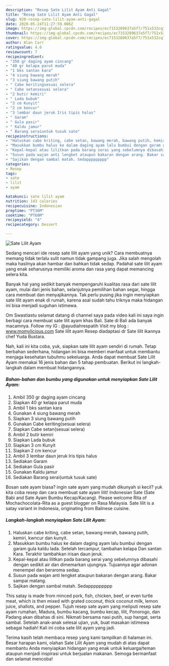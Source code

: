 ```yaml
---
description: "Resep Sate Lilit Ayam Anti Gagal"
title: "Resep Sate Lilit Ayam Anti Gagal"
slug: 920-resep-sate-lilit-ayam-anti-gagal
date: 2020-05-24T11:27:59.006Z
image: https://img-global.cpcdn.com/recipes/ec7153289637a5f7/751x532cq70/sate-lilit-ayam-foto-resep-utama.jpg
thumbnail: https://img-global.cpcdn.com/recipes/ec7153289637a5f7/751x532cq70/sate-lilit-ayam-foto-resep-utama.jpg
cover: https://img-global.cpcdn.com/recipes/ec7153289637a5f7/751x532cq70/sate-lilit-ayam-foto-resep-utama.jpg
author: Alan Carr
ratingvalue: 4.6
reviewcount: 7
recipeingredient:
- "350 gr daging ayam cincang"
- "40 gr kelapa parut muda"
- "1 bks santan kara"
- "4 siung bawang merah"
- "3 siung bawang putih"
- " Cabe keritingsesuai selera"
- " Cabe setansesuai selera"
- "2 butir kemiri"
- " Lada bubuk"
- "3 cm Kunyit"
- "2 cm kencur"
- "3 lembar daun jeruk Iris tipis halus"
- " Garam"
- " Gula pasir"
- " Kaldu jamur"
- " Barang seraiuntuk tusuk sate"
recipeinstructions:
- "Haluskan cabe kriting, cabe setan, bawang merah, bawang putih, kemiri, kwncur dan kunyit."
- "Masukkan bumbu halus ke dalam daging ayam lalu bumbui dengan garam gula kaldu lada. Setelah tercampur, tambahan kelapa Dan santan Kara. Terakhir tambahkan irisan daun jeruk."
- "Kepal-kepal atau lilitkan pada barang serai yang sebelumnya dibasahi dengan sedikit air dan dimemarkan ujungnya. Tujuannya agar adonan menempel dan beraroma sedap."
- "Susun pada wajan anti lengket ataupun bakaran dengan arang. Bakar sampai matang."
- "Sajikan dengan sambal matah. Sedappppppppp"
categories:
- Resep
tags:
- sate
- lilit
- ayam

katakunci: sate lilit ayam 
nutrition: 143 calories
recipecuisine: Indonesian
preptime: "PT36M"
cooktime: "PT60M"
recipeyield: "4"
recipecategory: Dessert

---
```



![Sate Lilit Ayam](https://img-global.cpcdn.com/recipes/ec7153289637a5f7/751x532cq70/sate-lilit-ayam-foto-resep-utama.jpg)

Sedang mencari ide resep sate lilit ayam yang unik? Cara membuatnya memang tidak terlalu sulit namun tidak gampang juga. Jika salah mengolah maka hasilnya akan hambar dan bahkan tidak sedap. Padahal sate lilit ayam yang enak seharusnya memiliki aroma dan rasa yang dapat memancing selera kita.

Banyak hal yang sedikit banyak mempengaruhi kualitas rasa dari sate lilit ayam, mulai dari jenis bahan, selanjutnya pemilihan bahan segar, hingga cara membuat dan menyajikannya. Tak perlu pusing jika ingin menyiapkan sate lilit ayam enak di rumah, karena asal sudah tahu triknya maka hidangan ini bisa menjadi suguhan istimewa.

Om Swastiastu selamat datang di channel saya pada video kali ini saya ingin berbagi cara membuat sate lilit ayam khas Bali. Sate di Bali ada banyak macamnya. Follow my IG : @ayudiahrespatih Visit my blog : www.momylicious.com Sate lilit ayam Resep diadaptasi dr Sate lilit ikannya chef Yuda Bustara.


Nah, kali ini kita coba, yuk, siapkan sate lilit ayam sendiri di rumah. Tetap berbahan sederhana, hidangan ini bisa memberi manfaat untuk membantu menjaga kesehatan tubuhmu sekeluarga. Anda dapat membuat Sate Lilit Ayam memakai 16 jenis bahan dan 5 tahap pembuatan. Berikut ini langkah-langkah dalam membuat hidangannya.

<!--inarticleads1-->

##### Bahan-bahan dan bumbu yang digunakan untuk menyiapkan Sate Lilit Ayam:

1. Ambil 350 gr daging ayam cincang
1. Siapkan 40 gr kelapa parut muda
1. Ambil 1 bks santan kara
1. Gunakan 4 siung bawang merah
1. Siapkan 3 siung bawang putih
1. Gunakan  Cabe keriting(sesuai selera)
1. Siapkan  Cabe setan(sesuai selera)
1. Ambil 2 butir kemiri
1. Siapkan  Lada bubuk
1. Siapkan 3 cm Kunyit
1. Siapkan 2 cm kencur
1. Ambil 3 lembar daun jeruk Iris tipis halus
1. Sediakan  Garam
1. Sediakan  Gula pasir
1. Gunakan  Kaldu jamur
1. Sediakan  Barang serai(untuk tusuk sate)


Bosan sate ayam biasa? ingin sate ayam yang mudah dikunyah si kecil? yuk kita coba resep dan cara membuat sate ayam lilit! Indonesian Sate (Sate Babi and Sate Ayam Bumbu Kecap/Kacang). Please welcome Rita of Mochachocolata-Rita as a guest blogger on Rasa Malaysia. Sate lilit is a satay variant in Indonesia, originating from Balinese cuisine. 

<!--inarticleads2-->

##### Langkah-langkah menyiapkan Sate Lilit Ayam:

1. Haluskan cabe kriting, cabe setan, bawang merah, bawang putih, kemiri, kwncur dan kunyit.
1. Masukkan bumbu halus ke dalam daging ayam lalu bumbui dengan garam gula kaldu lada. Setelah tercampur, tambahan kelapa Dan santan Kara. Terakhir tambahkan irisan daun jeruk.
1. Kepal-kepal atau lilitkan pada barang serai yang sebelumnya dibasahi dengan sedikit air dan dimemarkan ujungnya. Tujuannya agar adonan menempel dan beraroma sedap.
1. Susun pada wajan anti lengket ataupun bakaran dengan arang. Bakar sampai matang.
1. Sajikan dengan sambal matah. Sedappppppppp


This satay is made from minced pork, fish, chicken, beef, or even turtle meat, which is then mixed with grated coconut, thick coconut milk, lemon juice, shallots, and pepper. Tujuh resep sate ayam yang meliputi resep sate ayam rumahan, Madura, bumbu kacang, bumbu kecap, lilit, Ponorogo, dan Padang akan dibahas di sini. Nikmati bersama nasi putih, sup hangat, serta sambal. Setelah anak-anak selesai ujian, yuk, buat masakan istimewa sebagai hadiah! Kali ini coba sate lilit ayam yang jadi. 

Terima kasih telah membaca resep yang kami tampilkan di halaman ini. Besar harapan kami, olahan Sate Lilit Ayam yang mudah di atas dapat membantu Anda menyiapkan hidangan yang enak untuk keluarga/teman ataupun menjadi inspirasi untuk berjualan makanan. Semoga bermanfaat dan selamat mencoba!
